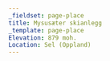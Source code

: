 ```yaml
---
_fieldset: page-place
title: Mysusæter skianlegg
_template: page-place
Elevation: 879 moh.
Location: Sel (Oppland)
---
```

